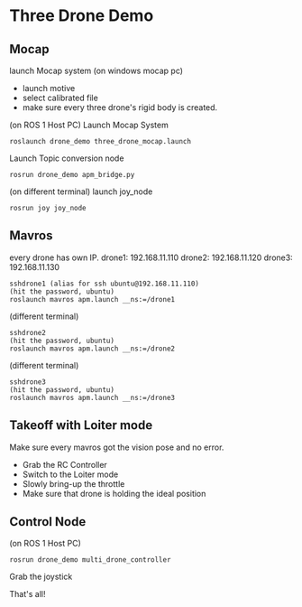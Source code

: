 # Three Drone Demo

## Mocap
launch Mocap system
(on windows mocap pc)
- launch motive
- select calibrated file
- make sure every three drone's rigid body is created.

(on ROS 1 Host PC)
Launch Mocap System
```
roslaunch drone_demo three_drone_mocap.launch
```

Launch Topic conversion node
```
rosrun drone_demo apm_bridge.py 
```

(on different terminal)
launch joy_node
```
rosrun joy joy_node
```

## Mavros
every drone has own IP.
drone1: 192.168.11.110
drone2: 192.168.11.120
drone3: 192.168.11.130

```
sshdrone1 (alias for ssh ubuntu@192.168.11.110)
(hit the password, ubuntu)
roslaunch mavros apm.launch __ns:=/drone1
```

(different terminal)
```
sshdrone2
(hit the password, ubuntu)
roslaunch mavros apm.launch __ns:=/drone2
```
(different terminal)
```
sshdrone3
(hit the password, ubuntu)
roslaunch mavros apm.launch __ns:=/drone3
```

## Takeoff with Loiter mode

Make sure every mavros got the vision pose and no error.

- Grab the RC Controller
- Switch to the Loiter mode
- Slowly bring-up the throttle
- Make sure that drone is holding the ideal position

## Control Node
(on ROS 1 Host PC)

```
rosrun drone_demo multi_drone_controller
```

Grab the joystick

That's all!
